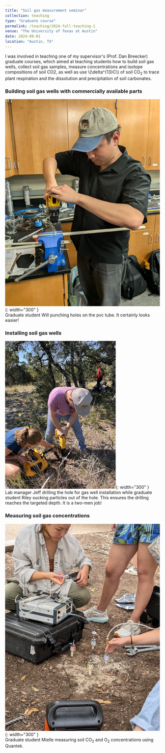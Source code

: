 ```yaml
---
title: "Soil gas measurement seminar"
collection: teaching
type: "Graduate course"
permalink: /teaching/2024-fall-teaching-1
venue: "The University of Texas at Austin"
date: 2024-09-01
location: "Austin, TX"
---
```


I was involved in teaching one of my supervisor's (Prof. Dan Breecker) graduate courses, which aimed at teaching students how to build soil gas wells, collect soil gas samples, measure concentrations and isotope compositions of soil CO2, as well as use \\(\delta^{13}C\\) of soil CO<sub>2</sub> to trace plant respiration and the dissolution and precipitation of soil carbonates. 

### Building soil gas wells with commercially available parts

![making wells](/images/teaching/pvc_well.jpg){: width="300" }      
Graduate student Will punching holes on the pvc tube. It certainly looks easier!  

### Installing soil gas wells

![install wells](/images/teaching/well_install2.jpeg){: width="300" }       
Lab manager Jeff drilling the hole for gas well installation while graduate student Riley sucking particles out of the hole. This ensures the drilling reaches the targeted depth. It is a two-men job! 

### Measuring soil gas concentrations

![install wells](/images/teaching/gas_measuring.jpg){: width="300" }        
Graduate student Mielle measuring soil CO<sub>2</sub> and O<sub>2</sub> concentrations using Quantek. 




